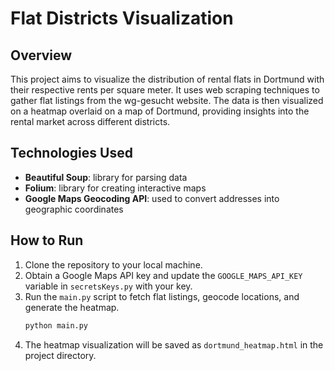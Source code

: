 # Flat Districts Visualization

## Overview
This project aims to visualize the distribution of rental flats in Dortmund with their respective rents per square meter. 
It uses web scraping techniques to gather flat listings from the wg-gesucht website. 
The data is then visualized on a heatmap overlaid on a map of Dortmund, providing insights into the rental market across different districts.

## Technologies Used
- **Beautiful Soup**: library for parsing data
- **Folium**: library for creating interactive maps 
- **Google Maps Geocoding API**: used to convert addresses into geographic coordinates 

## How to Run
1. Clone the repository to your local machine.
2. Obtain a Google Maps API key and update the `GOOGLE_MAPS_API_KEY` variable in `secretsKeys.py` with your key.
3. Run the `main.py` script to fetch flat listings, geocode locations, and generate the heatmap.
    ```bash
    python main.py
    ```
4. The heatmap visualization will be saved as `dortmund_heatmap.html` in the project directory.
